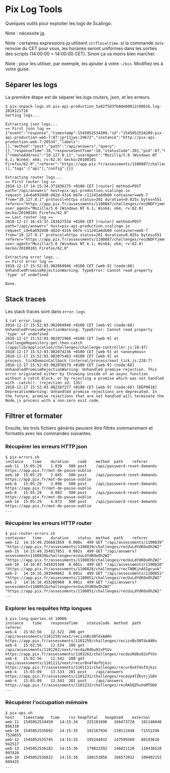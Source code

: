 # Pix Log Tools

Quelques outils pour exploiter les logs de Scalingo.

Note : nécessite [jq](https://stedolan.github.io/jq/).

Note : certaines expressions jq utilisent `strflocaltime`. si la commande `date` renvoie du CET pour vous, les horaires seront uniformes dans les sorties des scripts (14:00:00 = 14:00:00 CET). Sinon ça va moins bien marcher.

Note : pour les utiliser, par exemple, les ajouter à votre `~/bin`. Modifiez les à votre guise.

## Séparer les logs

La première étape est de séparer les logs routers, json, et les erreurs.

    $ pix-unpack-logs.sh pix-api-production_5a82f5d3fb0de60012c0861b.log-2018121716
    Sorting logs...

    Extracting json logs...
    == First json log ==
    {"event":"response","timestamp":1545052534209,"id":"1545052534209:pix-api-production-web-7:87:jpr11jws:29672","instance":"http://pix-api-production-web-7:20534","labels":[],"method":"post","path":"/api/answers","query":{},"responseTime":18,"responseSentTime":18,"statusCode":201,"pid":87,"httpVersion":"1.1","source":{"remoteAddress":"10.127.0.11","userAgent":"Mozilla/5.0 (Windows NT 6.1; Win64; x64; rv:62.0) Gecko/20100101 Firefox/62.0","referer":"https://app.pix.fr/assessments/1100887/challenges/recUNDFYjmemxaIuI"},"route":"/api/answers","log":[],"tags":["api"],"config":{}}

    Extracting router logs...
    == First router log ==
    2018-12-17 14:15:34.371836275 +0100 CET [router] method=POST path="/api/answers" host=pix-api-production.scalingo.io request_id=6a692dd8-dd2d-4316-b67e-c11241a6db60 container=web-7 from="10.127.0.1" protocol=https status=201 duration=0.025s bytes=551 referer="https://app.pix.fr/assessments/1100887/challenges/recUNDFYjmemxaIuI" user_agent="Mozilla/5.0 (Windows NT 6.1; Win64; x64; rv:62.0) Gecko/20100101 Firefox/62.0"
    == Last router log ==
    2018-12-17 16:43:37.183627534 +0100 CET [router] method=POST path="/api/answers" host=pix-api-production.scalingo.io request_id=6a692dd8-dd2d-4316-b67e-c11241a6db60 container=web-7 from="10.127.0.1" protocol=https status=201 duration=0.025s bytes=551 referer="https://app.pix.fr/assessments/1100887/challenges/recUNDFYjmemxaIuI" user_agent="Mozilla/5.0 (Windows NT 6.1; Win64; x64; rv:62.0) Gecko/20100101 Firefox/62.0"

    Extracting error logs...
    == First error log ==
    2018-12-17 15:52:03.982069946 +0100 CET [web-9] (node:68) UnhandledPromiseRejectionWarning: TypeError: Cannot read property 'type' of undefined

    Done.

## Stack traces

Les stack traces sont dans `error.logs`

    $ cat error.logs
    2018-12-17 15:52:03.982069946 +0100 CET [web-9] (node:68) UnhandledPromiseRejectionWarning: TypeError: Cannot read property 'type' of undefined
    2018-12-17 15:52:03.982072968 +0100 CET [web-9] at challengeRepository.get.then.catch (/app/lib/application/challenges/challenge-controller.js:18:47)
    2018-12-17 15:52:03.982074236 +0100 CET [web-9] at <anonymous>
    2018-12-17 15:52:03.982075463 +0100 CET [web-9] at process._tickDomainCallback (internal/process/next_tick.js:228:7)
    2018-12-17 15:52:03.982076579 +0100 CET [web-9] (node:68) UnhandledPromiseRejectionWarning: Unhandled promise rejection. This error originated either by throwing inside of an async function without a catch block, or by rejecting a promise which was not handled with .catch(). (rejection id: 135)
    2018-12-17 15:52:03.982107277 +0100 CET [web-9] (node:68) [DEP0018] DeprecationWarning: Unhandled promise rejections are deprecated. In the future, promise rejections that are not handled will terminate the Node.js process with a non-zero exit code.

## Filtrer et formater

Ensuite, les trois fichiers générés peuvent être filtrés sommairement et formatés avec les commandes suivantes.

### Récupérer les erreurs HTTP json

    $ pix-errors.sh
    instance	time	duration	code	method	path	referer
    web-11	15:05:29	1.039	500	post	/api/password-reset-demands	https://app.pix.fr/mot-de-passe-oublie
    web-10	15:05:29	2.045	500	post	/api/password-reset-demands	https://app.pix.fr/mot-de-passe-oublie
    web-6	15:05:29	3.098	500	post	/api/password-reset-demands	https://app.pix.fr/mot-de-passe-oublie
    web-8	15:05:29	4.083	500	post	/api/password-reset-demands	https://app.pix.fr/mot-de-passe-oublie
    web-14	15:05:29	4.873	500	post	/api/password-reset-demands	https://app.pix.fr/mot-de-passe-oublie
    ...

### Récupérer les erreurs HTTP router

    $ pix-router-errors.sh
    container	time	duration	status	method	path	referer
    web-12	14:15:49.256681859	0.000s	499	GET	"/api/assessments/1100839"	"https://app.pix.fr/assessments/1100839/challenges/recUuLdYdKOoOh2W2"
    web-15	14:15:49.354817851	0.002s	499	GET	"/api/answers?assessment=1100839&challenge=recUuLdYdKOoOh2W2"	"https://app.pix.fr/assessments/1100839/challenges/recUuLdYdKOoOh2W2"
    web-10	14:16:07.545825348	0.001s	499	GET	"/api/assessments/1100828"	"https://app.pix.fr/assessments/1100828/challenges/recTN0KjnA5Igcuok"
    web-2	14:16:16.383948662	0.001s	499	GET	"/api/assessments/1100851"	"https://app.pix.fr/assessments/1100851/challenges/recUuLdYdKOoOh2W2"
    web-2	14:16:16.455286960	0.001s	499	GET	"/api/answers?assessment=1100851&challenge=recUuLdYdKOoOh2W2"	"https://app.pix.fr/assessments/1100851/challenges/recUuLdYdKOoOh2W2"
    ...

### Explorer les requêtes http longues

    $ pix-long-queries.sh 10000
    instance	time	responseTime	statusCode	method	path	referer
    web-4	15:02:56	12.522	200	get	/api/assessments/1101259/next/reciznBsSNTdxAARn	https://app.pix.fr/assessments/1101259/challenges/reciznBsSNTdxAARn
    web-4	15:02:56	12.534	200	get	/api/assessments/1101262/next/recdazRdbu92xPtUv	https://app.pix.fr/assessments/1101262/challenges/recdazRdbu92xPtUv
    web-4	15:02:56	12.542	200	get	/api/assessments/1101111/next/recur8n4f4ofUjkzc	https://app.pix.fr/assessments/1101111/challenges/recur8n4f4ofUjkzc
    web-4	15:03:09	13.533	201	post	/api/answers	https://app.pix.fr/assessments/1101231/challenges/receop4TZKvtjjG0V
    web-4	15:03:09	13.543	201	post	/api/answers	https://app.pix.fr/assessments/1101233/challenges/recRA5QZhuVoMTObO
    ...

### Récupérer l'occupation mémoire

    $ pix-ops.sh
    host	timestamp	time	rss	heapTotal	heapUsed	external
    web-11	1545052534450	14:15:34	225181696	166473728	101146048	886310
    web-16	1545052535692	14:15:35	192167936	139112448	71552296	7528655
    web-12	1545052535745	14:15:35	195244032	147599360	80193616	942517
    web-13	1545052536182	14:15:36	179822592	146821120	110436528	997820
    web-10	1545052536822	14:15:36	188153856	166572032	109402152	889415
    ...
